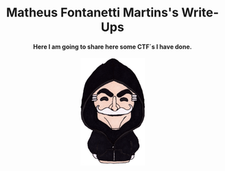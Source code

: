 <h1 align="center">Matheus Fontanetti Martins's Write-Ups</h1>
<h4 align="center">Here I am going to share here some CTF´s I have done.</h4>
<p align="center" width="100%">
  <img src="/Docs/boneco.png" alt="hacker" height=250 align="center"/>
 </p>
